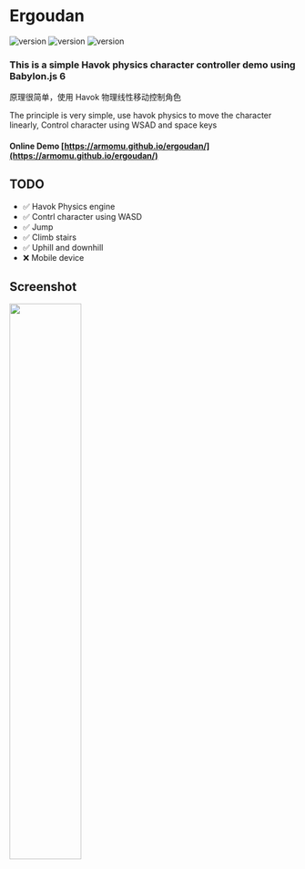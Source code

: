 

# Ergoudan 

![version](https://img.shields.io/badge/Babylonjs-6.x-green.svg) 
![version](https://img.shields.io/badge/Havok-1.x-blue.svg)
![version](https://img.shields.io/badge/Vite-4.x-green.svg) 

### This is a simple Havok physics character controller demo using Babylon.js 6

原理很简单，使用 Havok 物理线性移动控制角色

The principle is very simple, use havok physics to move the character linearly, Control character using WSAD and space keys
#### Online Demo [https://armomu.github.io/ergoudan/](https://armomu.github.io/ergoudan/)

## TODO
- ✅ Havok Physics engine
- ✅ Contrl character using WASD
- ✅ Jump
- ✅ Climb stairs
- ✅ Uphill and downhill
- ❌ Mobile device 
    
## Screenshot

<img width="50%" src="https://github.com/armomu/ergoudan/raw/master/public/094246.png">
